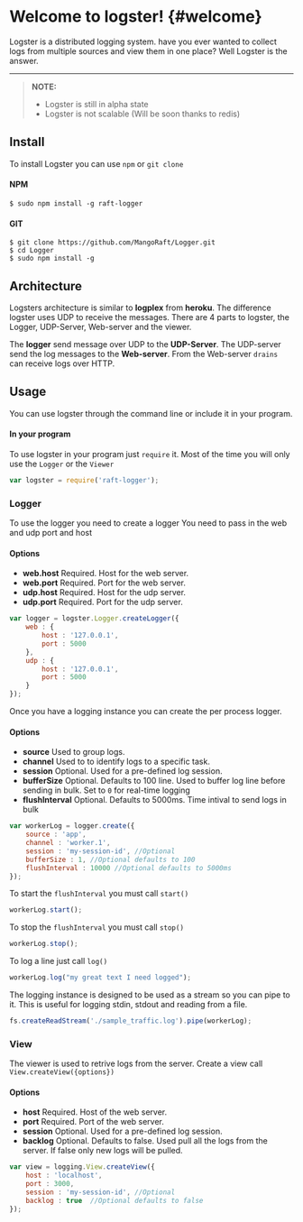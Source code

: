 Welcome to logster!	{#welcome}
=====================

Logster is a distributed logging system. have you ever wanted to collect logs  from multiple sources and view them in one place? Well Logster is the answer.

----------
> **NOTE:**
> 
> - Logster is still in alpha state
> - Logster is not scalable (Will be soon thanks to redis)


Install
---------
To install Logster you can use `npm` or `git clone`
#### <i class="icon-file"></i> NPM
```
$ sudo npm install -g raft-logger
```

#### <i class="icon-file"></i> GIT
```
$ git clone https://github.com/MangoRaft/Logger.git
$ cd Logger
$ sudo npm install -g
```

Architecture
---------
Logsters architecture is similar to **logplex** from **heroku**. The difference logster uses UDP to receive the messages. There are 4 parts to logster, the Logger, UDP-Server, Web-server and the viewer.

The **logger** send message over UDP to the **UDP-Server**. The UDP-server send the log messages to the **Web-server**. From the Web-server `drains` can receive logs over HTTP.

Usage
---------
You can use logster through the command line or include it in your program.
#### In your program
To use logster in your program just `require` it. Most of the time you will only use the `Logger` or the `Viewer`
```javascript
var logster = require('raft-logger');
```
### Logger
To use the logger you need to create a logger
You need to pass in the web and udp port and host
#### Options
- **web.host** Required. Host for the web server.
- **web.port** Required. Port for the web server.
- **udp.host** Required. Host for the udp server.
- **udp.port** Required. Port for the udp server.
```javascript
var logger = logster.Logger.createLogger({
	web : {
		host : '127.0.0.1',
		port : 5000
	},
	udp : {
		host : '127.0.0.1',
		port : 5000
	}
});
```
Once you have a logging instance you can create the per process logger.
#### Options
- **source** Used to group logs.
- **channel** Used to to identify logs to a specific task.
- **session** Optional. Used for a pre-defined log session.
- **bufferSize** Optional. Defaults to 100 line. Used to buffer log line before sending in bulk. Set to `0` for real-time logging
- **flushInterval** Optional. Defaults to 5000ms. Time intival to send logs in bulk

```javascript
var workerLog = logger.create({
	source : 'app',
	channel : 'worker.1',
	session : 'my-session-id', //Optional 
	bufferSize : 1, //Optional defaults to 100
	flushInterval : 10000 //Optional defaults to 5000ms
});
```
To start the `flushInterval` you must call `start()` 
```javascript
workerLog.start();
```
To stop the `flushInterval` you must call `stop()` 
```javascript
workerLog.stop();
```
To log a line just call `log()`
```javascript
workerLog.log("my great text I need logged");
```
The logging instance is designed to be used as a stream so you can pipe to it. This is useful for logging stdin, stdout and reading from a file.
```javascript
fs.createReadStream('./sample_traffic.log').pipe(workerLog);
```
### View
The viewer is used to retrive logs from the server.
Create a view call `View.createView({options})`
#### Options
- **host** Required. Host of the web server.
- **port** Required. Port of the web server.
- **session** Optional. Used for a pre-defined log session.
- **backlog** Optional. Defaults to false. Used pull all the logs from the server. If false only new logs will be pulled.
```javascript
var view = logging.View.createView({
	host : 'localhost',
	port : 3000,
	session : 'my-session-id', //Optional 
	backlog : true  //Optional defaults to false
});
```
